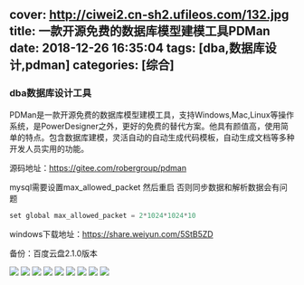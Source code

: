 cover: http://ciwei2.cn-sh2.ufileos.com/132.jpg
title: 一款开源免费的数据库模型建模工具PDMan
date: 2018-12-26 16:35:04
tags: [dba,数据库设计,pdman]
categories: [综合]
---
### dba数据库设计工具

PDMan是一款开源免费的数据库模型建模工具，支持Windows,Mac,Linux等操作系统，是PowerDesigner之外，更好的免费的替代方案。他具有颜值高，使用简单的特点。包含数据库建模，灵活自动的自动生成代码模板，自动生成文档等多种开发人员实用的功能。 

<!--more-->

源码地址：https://gitee.com/robergroup/pdman

mysql需要设置max_allowed_packet 然后重启 否则同步数据和解析数据会有问题
```java
set global max_allowed_packet = 2*1024*1024*10
```

windows下载地址：https://share.weiyun.com/5StB5ZD

备份：百度云盘2.1.0版本

![](/images/1bd3093ec0ab6f188f2f41c35e63a0a3472.jpg)
![](/images/2cab05d55f076766d80fa654cb1c118b4a4.jpg)
![](/images/5ac2315c047e3de1a03052666cda7a24d21.jpg)
![](/images/826d5265d68a43df33d8f4aef4498ff1469.jpg)
![](/images/59745fe5202ecd465d22db7765bfa9b102e.jpg)
![](/images/80547a25e2f57c4ec107df1501aca9581fa.jpg)
![](/images/761364fcd82574c0df3973a62f1bcae6294.jpg)
![](/images/7564296e5e9be830fea96c24a8c2c398cd8.jpg)
![](/images/b14b33c20a2f500add7cc6097b378a90bed.jpg)
